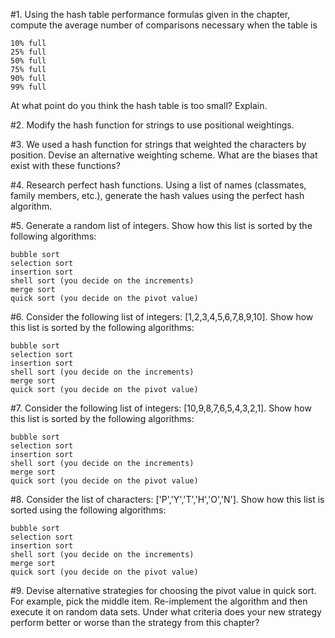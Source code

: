 #1. Using the hash table performance formulas given in the chapter, compute the average number of comparisons necessary when the table is

    10% full
    25% full
    50% full
    75% full
    90% full
    99% full

At what point do you think the hash table is too small? Explain.

#2. Modify the hash function for strings to use positional weightings.

#3. We used a hash function for strings that weighted the characters by position. Devise an alternative weighting scheme. What are the biases that exist with these functions?

#4. Research perfect hash functions. Using a list of names (classmates, family members, etc.), generate the hash values using the perfect hash algorithm.

#5. Generate a random list of integers. Show how this list is sorted by the following algorithms:

    bubble sort
    selection sort
    insertion sort
    shell sort (you decide on the increments)
    merge sort
    quick sort (you decide on the pivot value)

#6. Consider the following list of integers: [1,2,3,4,5,6,7,8,9,10]. Show how this list is sorted by the following algorithms:

    bubble sort
    selection sort
    insertion sort
    shell sort (you decide on the increments)
    merge sort
    quick sort (you decide on the pivot value)

#7. Consider the following list of integers: [10,9,8,7,6,5,4,3,2,1]. Show how this list is sorted by the following algorithms:

    bubble sort
    selection sort
    insertion sort
    shell sort (you decide on the increments)
    merge sort
    quick sort (you decide on the pivot value)

#8. Consider the list of characters: ['P','Y','T','H','O','N']. Show how this list is sorted using the following algorithms:

    bubble sort
    selection sort
    insertion sort
    shell sort (you decide on the increments)
    merge sort
    quick sort (you decide on the pivot value)

#9. Devise alternative strategies for choosing the pivot value in quick sort. For example, pick the middle item. Re-implement the algorithm and then execute it on random data sets. Under what criteria does your new strategy perform better or worse than the strategy from this chapter?
